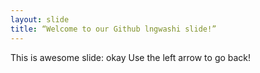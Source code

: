 ```yaml
---
layout: slide
title: “Welcome to our Github lngwashi slide!”
---
```

This is awesome slide: okay
Use the left arrow to go back!
